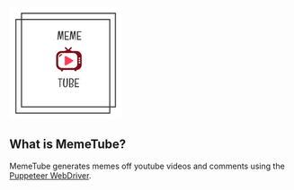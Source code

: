 ![MemeTube](client/src/static/images/logo.png)

## What is MemeTube?

MemeTube generates memes off youtube videos and comments using the [Puppeteer WebDriver](https://developers.google.com/web/tools/puppeteer/).

